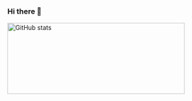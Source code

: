 ### Hi there 👋

<!--
**LoganLxb/LoganLxb** is a ✨ _special_ ✨ repository because its `README.md` (this file) appears on your GitHub profile.

Here are some ideas to get you started:

- 🔭 I’m currently working on democratizing mixed reality with Glassear
- 🌱 I’m currently learning computer vision, python and c#
- 💬 Ask me about mixed reality, holograms, ar, vr,Image detection...
- 📫 How to reach me: logan@dontbelieveinstyle.com 
- 😄 Pronouns: ...
- ⚡ Fun fact: ...
-->
<img 
    src="https://github-readme-stats.vercel.app/api?username=LoganLxb&show_icons=true"
    alt="GitHub stats"
    width="400px"
    height="160px" />

